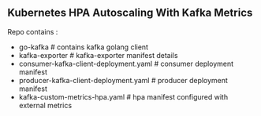 
## Kubernetes HPA Autoscaling With Kafka Metrics

Repo contains :

+ go-kafka  # contains kafka golang client
+ kafka-exporter    # kafka-exporter manifest details
+ consumer-kafka-client-deployment.yaml # consumer deployment manifest
+ producer-kafka-client-deployment.yaml # producer deployment manifest
+ kafka-custom-metrics-hpa.yaml     # hpa manifest configured with external metrics
